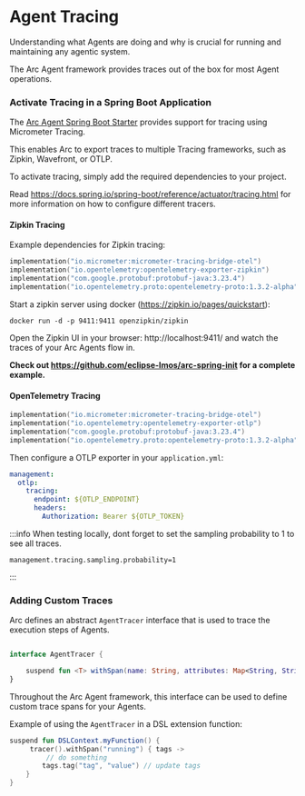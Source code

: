 # Agent Tracing

Understanding what Agents are doing and why is crucial 
for running and maintaining any agentic system.

The Arc Agent framework provides traces out of the box for most Agent operations.


### Activate Tracing in a Spring Boot Application

The [Arc Agent Spring Boot Starter](/docs/arc/spring/integration/) provides support for tracing using Micrometer Tracing.

This enables Arc to export traces to multiple Tracing frameworks, such as Zipkin, Wavefront, or OTLP.

To activate tracing, simply add the required dependencies to your project.

Read https://docs.spring.io/spring-boot/reference/actuator/tracing.html for more information on how to configure
different tracers.


#### Zipkin Tracing

Example dependencies for Zipkin tracing:
```kts
implementation("io.micrometer:micrometer-tracing-bridge-otel")
implementation("io.opentelemetry:opentelemetry-exporter-zipkin")
implementation("com.google.protobuf:protobuf-java:3.23.4")
implementation("io.opentelemetry.proto:opentelemetry-proto:1.3.2-alpha")
```

Start a zipkin server using docker (https://zipkin.io/pages/quickstart):
```shell
docker run -d -p 9411:9411 openzipkin/zipkin
```

Open the Zipkin UI in your browser: http://localhost:9411/
and watch the traces of your Arc Agents flow in.

**Check out https://github.com/eclipse-lmos/arc-spring-init for a complete example.**


#### OpenTelemetry Tracing

```kts
implementation("io.micrometer:micrometer-tracing-bridge-otel")
implementation("io.opentelemetry:opentelemetry-exporter-otlp")
implementation("com.google.protobuf:protobuf-java:3.23.4")
implementation("io.opentelemetry.proto:opentelemetry-proto:1.3.2-alpha")
```

Then configure a OTLP exporter in your `application.yml`:

```yml
management:
  otlp:
    tracing:
      endpoint: ${OTLP_ENDPOINT}
      headers:
        Authorization: Bearer ${OTLP_TOKEN}
```


:::info 
When testing locally, dont forget to set the sampling probability to 1 to see all traces.
```properties
management.tracing.sampling.probability=1
```
:::


### Adding Custom Traces

Arc defines an abstract `AgentTracer` interface that is used to trace the execution steps of Agents.

```kts

interface AgentTracer {

    suspend fun <T> withSpan(name: String, attributes: Map<String, String> = emptyMap(), fn: suspend (Tags) -> T): T
}
```

Throughout the Arc Agent framework, this interface can be used to define custom trace spans for your Agents.

Example of using the `AgentTracer` in a DSL extension function:

```kts
suspend fun DSLContext.myFunction() {
     tracer().withSpan("running") { tags -> 
         // do something 
        tags.tag("tag", "value") // update tags
    }
}
```
